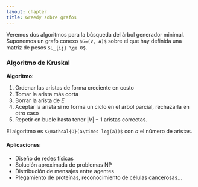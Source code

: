 ```yaml
---
layout: chapter
title: Greedy sobre grafos
---
```


Veremos dos algoritmos para la búsqueda del árbol generador minimal. Suponemos un grafo conexo `$G=(V, A)$` sobre el que hay definida una matriz de pesos `$L_{ij} \ge 0$`.

### Algoritmo de Kruskal

**Algoritmo**:
1. Ordenar las aristas de forma creciente en costo
1. Tomar la arista más corta
1. Borrar la arista de $E$
1. Aceptar la arista si no forma un ciclo en el árbol parcial, rechazarla en otro caso
1. Repetir en bucle hasta tener $|V|-1$ aristas correctas.

El algoritmo es `$\mathcal{O}(a\times log(a))$` con $a$ el número de aristas.

#### Aplicaciones
* Diseño de redes físicas
* Solución aproximada de problemas NP
* Distribución de mensajes entre agentes
* Plegamiento de proteínas, reconocimiento de células cancerosas...